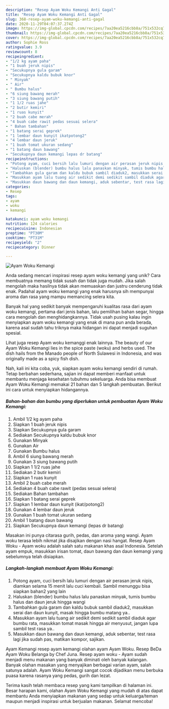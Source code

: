 ```yaml
---
description: "Resep Ayam Woku Kemangi Anti Gagal"
title: "Resep Ayam Woku Kemangi Anti Gagal"
slug: 368-resep-ayam-woku-kemangi-anti-gagal
date: 2020-11-29T04:07:37.274Z
image: https://img-global.cpcdn.com/recipes/7aa20ea5216cbb8a/751x532cq70/ayam-woku-kemangi-foto-resep-utama.jpg
thumbnail: https://img-global.cpcdn.com/recipes/7aa20ea5216cbb8a/751x532cq70/ayam-woku-kemangi-foto-resep-utama.jpg
cover: https://img-global.cpcdn.com/recipes/7aa20ea5216cbb8a/751x532cq70/ayam-woku-kemangi-foto-resep-utama.jpg
author: Sophie Ross
ratingvalue: 3.9
reviewcount: 8
recipeingredient:
- "1/2 kg ayam paha"
- "1 buah jeruk nipis"
- "Secukupnya gula garam"
- "Secukupnya kaldu bubuk knor"
- " Minyak"
- " Air"
- " Bumbu halus"
- "6 siung bawang merah"
- "3 siung bawang putih"
- "1 1/2 ruas jahe"
- "2 butir kemiri"
- "1 ruas kunyit"
- "2 buah cabe merah"
- "4 buah cabe rawit pedas sesuai selera"
- " Bahan tambahan"
- "1 batang serai geprek"
- "1 lembar daun kunyit ikatpotong2"
- "4 lembar daun jeruk"
- "1 buah tomat ukuran sedang"
- "1 batang daun bawang"
- "Secukupnya daun kemangi lepas dr batang"
recipeinstructions:
- "Potong ayam, cuci bersih lalu lumuri dengan air perasan jeruk nipis, diamkan selama 15 menit lalu cuci kembali. Sambil menunggu bisa siapkan bahan2 yang lain"
- "Haluskan (blender) bumbu halus lalu panaskan minyak, tumis bumbu halus dan daun jeruk hingga wangi"
- "Tambahkan gula garam dan kaldu bubuk sambil diaduk2, masukkan serai dan daun kunyit, masak hingga bumbu matang ya.."
- "Masukkan ayam lalu tuang air sedikit demi sedikit sambil diaduk agar bumbu rata, masukkan tomat masak hingga air menyusut, jangan lupa sambil test rasa ya.."
- "Masukkan daun bawang dan daun kemangi, aduk sebentar, test rasa lagi jika sudah pas, matikan kompor, sajikan."
categories:
- Resep
tags:
- ayam
- woku
- kemangi

katakunci: ayam woku kemangi 
nutrition: 124 calories
recipecuisine: Indonesian
preptime: "PT30M"
cooktime: "PT31M"
recipeyield: "2"
recipecategory: Dinner

---
```



![Ayam Woku Kemangi](https://img-global.cpcdn.com/recipes/7aa20ea5216cbb8a/751x532cq70/ayam-woku-kemangi-foto-resep-utama.jpg)

Anda sedang mencari inspirasi resep ayam woku kemangi yang unik? Cara membuatnya memang tidak susah dan tidak juga mudah. Jika salah mengolah maka hasilnya tidak akan memuaskan dan justru cenderung tidak enak. Padahal ayam woku kemangi yang enak harusnya sih mempunyai aroma dan rasa yang mampu memancing selera kita.

Banyak hal yang sedikit banyak mempengaruhi kualitas rasa dari ayam woku kemangi, pertama dari jenis bahan, lalu pemilihan bahan segar, hingga cara mengolah dan menghidangkannya. Tidak usah pusing kalau ingin menyiapkan ayam woku kemangi yang enak di mana pun anda berada, karena asal sudah tahu triknya maka hidangan ini dapat menjadi suguhan spesial.

Lihat juga resep Ayam woku kemanggi enak lainnya. The beauty of our Ayam Woku Kemangi lies in the spice paste (woku) and herbs used. The dish hails from the Manado people of North Sulawesi in Indonesia, and was originally made as a spicy fish dish.


Nah, kali ini kita coba, yuk, siapkan ayam woku kemangi sendiri di rumah. Tetap berbahan sederhana, sajian ini dapat memberi manfaat untuk membantu menjaga kesehatan tubuhmu sekeluarga. Anda bisa membuat Ayam Woku Kemangi memakai 21 bahan dan 5 langkah pembuatan. Berikut ini cara untuk menyiapkan hidangannya.

<!--inarticleads1-->

##### Bahan-bahan dan bumbu yang diperlukan untuk pembuatan Ayam Woku Kemangi:

1. Ambil 1/2 kg ayam paha
1. Siapkan 1 buah jeruk nipis
1. Siapkan Secukupnya gula garam
1. Sediakan Secukupnya kaldu bubuk knor
1. Gunakan  Minyak
1. Gunakan  Air
1. Gunakan  Bumbu halus
1. Ambil 6 siung bawang merah
1. Gunakan 3 siung bawang putih
1. Siapkan 1 1/2 ruas jahe
1. Sediakan 2 butir kemiri
1. Siapkan 1 ruas kunyit
1. Ambil 2 buah cabe merah
1. Sediakan 4 buah cabe rawit (pedas sesuai selera)
1. Sediakan  Bahan tambahan
1. Siapkan 1 batang serai geprek
1. Siapkan 1 lembar daun kunyit (ikat/potong2)
1. Gunakan 4 lembar daun jeruk
1. Gunakan 1 buah tomat ukuran sedang
1. Ambil 1 batang daun bawang
1. Siapkan Secukupnya daun kemangi (lepas dr batang)


Masakan ini punya citarasa gurih, pedas, dan aroma yang wangi. Ayam woku terasa lebih nikmat jika disajikan dengan nasi hangat. Resep Ayam Woku - Ayam woku adalah salah satu makanan khas asal Indonesia. Setelah ayam empuk, masukkan irisan tomat, daun bawang dan daun kemangi yang sebelumnya telah disiapkan. 

<!--inarticleads2-->

##### Langkah-langkah membuat Ayam Woku Kemangi:

1. Potong ayam, cuci bersih lalu lumuri dengan air perasan jeruk nipis, diamkan selama 15 menit lalu cuci kembali. Sambil menunggu bisa siapkan bahan2 yang lain
1. Haluskan (blender) bumbu halus lalu panaskan minyak, tumis bumbu halus dan daun jeruk hingga wangi
1. Tambahkan gula garam dan kaldu bubuk sambil diaduk2, masukkan serai dan daun kunyit, masak hingga bumbu matang ya..
1. Masukkan ayam lalu tuang air sedikit demi sedikit sambil diaduk agar bumbu rata, masukkan tomat masak hingga air menyusut, jangan lupa sambil test rasa ya..
1. Masukkan daun bawang dan daun kemangi, aduk sebentar, test rasa lagi jika sudah pas, matikan kompor, sajikan.


Ayam Kemangi resep ayam kemangi olahan ayam Ayam Woku. Resep BeDa Ayam Woku Belanga by Chef Juna. Resep ayam woku - Ayam sudah menjadi menu makanan yang banyak diminati oleh banyak kalangan. Banyak olahan masakan yang menyajikan berbagai varian ayam, salah satunya adalah. Ayam Woku Kemangi sangat cocok dijadikan menu berbuka puasa karena rasanya yang pedas, gurih dan lezat. 

Terima kasih telah membaca resep yang kami tampilkan di halaman ini. Besar harapan kami, olahan Ayam Woku Kemangi yang mudah di atas dapat membantu Anda menyiapkan makanan yang sedap untuk keluarga/teman maupun menjadi inspirasi untuk berjualan makanan. Selamat mencoba!
